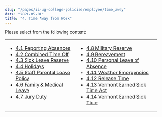 ```yaml
---
slug: "/pages/ii-ug-college-policies/employee/time_away"
date: "2021-05-01"
title: "4. Time Away from Work"
---
```


Please select from the following content:

<table>

<tbody>

<tr valign="top">

<td>

- [4.1 Reporting Absences](/pages/ii-ug-college-policies/employee/time_away/reporting_absences)
- [4.2 Combined Time Off](/pages/ii-ug-college-policies/employee/time_away/cto)
- [4.3 Sick Leave Reserve](/pages/ii-ug-college-policies/employee/time_away/slr)
- [4.4 Holidays](/pages/ii-ug-college-policies/employee/time_away/holidays)
- [4.5 Staff Parental Leave Policy](/pages/ii-ug-college-policies/employee/time_away/staff_parental_leave)
- [4.6 Family & Medical Leave](/pages/ii-ug-college-policies/employee/time_away/family_medical_leave)
- [4.7 Jury Duty](/pages/ii-ug-college-policies/employee/time_away/jury_duty)

</td>

<td>

- [4.8 Military Reserve](/pages/ii-ug-college-policies/employee/time_away/military_reserve)
- [4.9 Bereavement](/pages/ii-ug-college-policies/employee/time_away/bereavement)
- [4.10 Personal Leave of Absence](/pages/ii-ug-college-policies/employee/time_away/personal_leave)
- [4.11 Weather Emergencies](/pages/ii-ug-college-policies/employee/time_away/weather_emergencies)
- [4.12 Release Time](/pages/ii-ug-college-policies/employee/time_away/release_time)
- [4.13 Vermont Earned Sick Time Act](/pages/ii-ug-college-policies/employee/time_away/4.13-vermont-earned-sick-time-act)
- [4.14 Vermont Earned Sick Time](/pages/ii-ug-college-policies/employee/time_away/4.14-vermont-earned-sick-time)

</td>

</tr>

</tbody>

</table>
